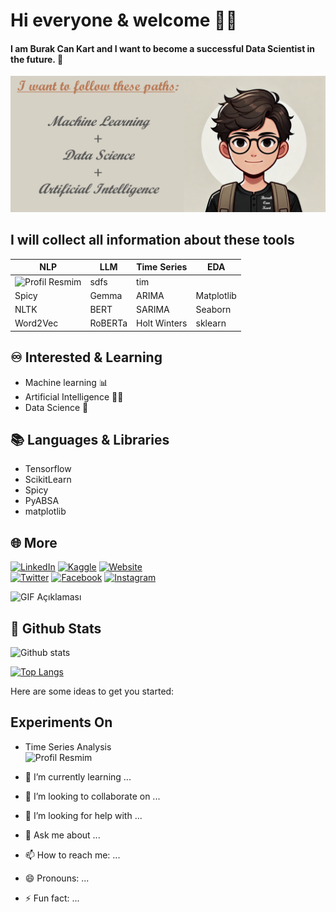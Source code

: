 # Hi everyone & welcome 👋💎
#### I am Burak Can Kart and I want to become a successful Data Scientist in the future. 🚀

![Profil Resmim](https://raw.githubusercontent.com/CanCard/CanCard/refs/heads/main/I_want_to_follow_these_paths.png "Who.am.i ☺")

## I will collect all information about these tools
|NLP|LLM|Time Series|EDA|
|---|---|---|---|
|![Profil Resmim](https://img.icons8.com/?size=100&id=97624&format=png&color=000000 "NLP")|sdfs|tim||
|Spicy|Gemma|ARIMA|Matplotlib|
|NLTK|BERT|SARIMA|Seaborn|
|Word2Vec|RoBERTa|Holt Winters|sklearn|


## ♾️ Interested & Learning

- Machine learning 📊
- Artificial Intelligence 👨‍🚀
- Data Science 🔬
  
## 📚 Languages & Libraries
- Tensorflow
- ScikitLearn
- Spicy
- PyABSA
- matplotlib

## 🌐 More

[![LinkedIn](https://img.icons8.com/?size=100&id=64154&format=png&color=000000)](https://linkedin.com/in/burakcankart "It's me") 
[![Kaggle](https://img.icons8.com/?size=100&id=bMncK0wGFANA&format=png&color=000000)](https://www.kaggle.com/burakcankart "KAGGLE 💎") 
[![Website](https://img.icons8.com/?size=100&id=111139&format=png&color=000000)](https://superrizeli53.wixsite.com/bucaka/projeler "Website --- (In the Decoration Stage) 🔨⚙️") <br>
[![Twitter](https://img.icons8.com/?size=100&id=6Fsj3rv2DCmG&format=png&color=FFFFFF)](https://x.com/BurakCanKART "Twitter")
[![Facebook](https://img.icons8.com/?size=100&id=118467&format=png&color=FFFFFF)](https://www.facebook.com/burakcan.kart "Facebook")
[![Instagram](https://img.icons8.com/?size=100&id=32309&format=png&color=FFFFFF)](https://www.instagram.com/burakcancard/ "Instagram")


![GIF Açıklaması](https://media.giphy.com/media/CVtNe84hhYF9u/giphy.gif?cid=ecf05e472lzpicxrvg0ziz6gbm1ljtfs1l3m88iidatrofym&ep=v1_gifs_search&rid=giphy.gif&ct=g)


## 📌 Github Stats
![Github stats](https://github-readme-stats.vercel.app/api?username=CanCard&show_icons=true&theme=radical)

[![Top Langs](https://github-readme-stats.vercel.app/api/top-langs/?username=CanCard)](https://github.com/CanCard/github-readme-stats)

Here are some ideas to get you started:

## Experiments On


- Time Series Analysis <br>
![Profil Resmim](https://img.icons8.com/?size=100&id=97624&format=png&color=000000 "NLP")


- 🌱 I’m currently learning ...
- 👯 I’m looking to collaborate on ...
- 🤔 I’m looking for help with ...
- 💬 Ask me about ...
- 📫 How to reach me: ...
- 😄 Pronouns: ...
- ⚡ Fun fact: ...
